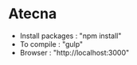 # Atecna

- Install packages     : "npm install"
- To compile           : "gulp"
- Browser              : "http://localhost:3000"
